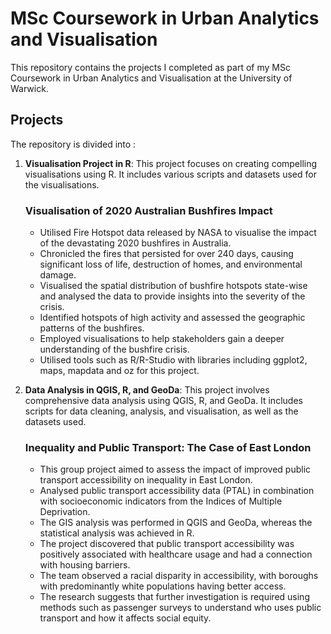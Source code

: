 # MSc Coursework in Urban Analytics and Visualisation

This repository contains the projects I completed as part of my MSc Coursework in Urban Analytics and Visualisation at the University of Warwick.

## Projects

The repository is divided into :

1. **Visualisation Project in R**: This project focuses on creating compelling visualisations using R. It includes various scripts and datasets used for the visualisations.

   ### Visualisation of 2020 Australian Bushfires Impact
   - Utilised Fire Hotspot data released by NASA to visualise the impact of the devastating 2020 bushfires in Australia.
   - Chronicled the fires that persisted for over 240 days, causing significant loss of life, destruction of homes, and environmental damage.
   - Visualised the spatial distribution of bushfire hotspots state-wise and analysed the data to provide insights into the severity of the crisis.
   - Identified hotspots of high activity and assessed the geographic patterns of the bushfires.
   - Employed visualisations to help stakeholders gain a deeper understanding of the bushfire crisis.
   - Utilised tools such as R/R-Studio with libraries including ggplot2, maps, mapdata and oz for this project.

2. **Data Analysis in QGIS, R, and GeoDa**: This project involves comprehensive data analysis using QGIS, R, and GeoDa. It includes scripts for data cleaning, analysis, and visualisation, as well as the datasets used.

   ### Inequality and Public Transport: The Case of East London
   - This group project aimed to assess the impact of improved public transport accessibility on inequality in East London.
   - Analysed public transport accessibility data (PTAL) in combination with socioeconomic indicators from the Indices of Multiple Deprivation.
   - The GIS analysis was performed in QGIS and GeoDa, whereas the statistical analysis was achieved in R.
   - The project discovered that public transport accessibility was positively associated with healthcare usage and had a connection with housing barriers.
   - The team observed a racial disparity in accessibility, with boroughs with predominantly white populations having better access.
   - The research suggests that further investigation is required using methods such as passenger surveys to understand who uses public transport and how it affects social equity.
  
